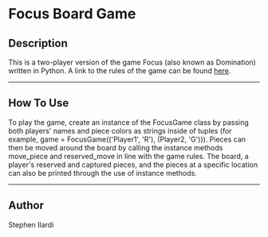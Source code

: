 # Focus Board Game

## Description

This is a two-player version of the game Focus (also known as Domination) written in Python. A link to the rules of the game can be found [here](https://boardgamegeek.com/boardgame/789/focus).

---

## How To Use

To play the game, create an instance of the FocusGame class by passing both players' names and piece colors as strings inside of tuples (for example, game = FocusGame(('Player1', 'R'), (Player2, 'G'))). Pieces can then be moved around the board by calling the instance methods move_piece and reserved_move in line with the game rules. The board, a player's reserved and captured pieces, and the pieces at a specific location can also be printed through the use of instance methods.  

---

## Author

Stephen Ilardi
